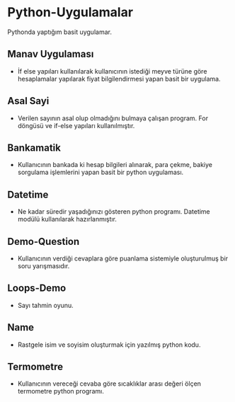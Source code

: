 # Python-Uygulamalar
 Pythonda yaptığım basit uygulamar.

## Manav Uygulaması 
- İf else yapıları kullanılarak kullanıcının istediği meyve türüne göre hesaplamalar yapılarak fiyat bilgilendirmesi yapan basit bir uygulama.

## Asal Sayi
- Verilen sayının asal olup olmadığını bulmaya çalışan program. For döngüsü ve if-else yapıları kullanılmıştır.

## Bankamatik
- Kullanıcının bankada ki hesap bilgileri alınarak, para çekme, bakiye sorgulama işlemlerini yapan basit bir python uygulaması.

## Datetime
- Ne kadar süredir yaşadığınızı gösteren python programı. Datetime modülü kullanılarak hazırlanmıştır.

## Demo-Question 
- Kullanıcının verdiği cevaplara göre puanlama sistemiyle oluşturulmuş bir soru yarışmasıdır. 

## Loops-Demo
- Sayı tahmin oyunu.

## Name
- Rastgele isim ve soyisim oluşturmak için yazılmış python kodu.

## Termometre
- Kullanıcının vereceği cevaba göre sıcaklıklar arası değeri ölçen termometre python programı.
